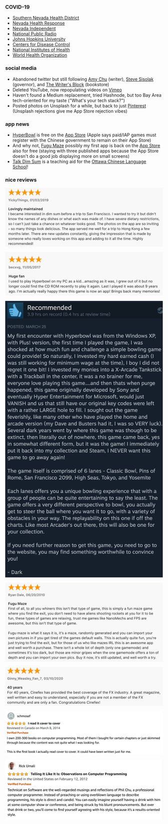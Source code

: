 ### COVID-19
* <a href="https://www.southernnevadahealthdistrict.org/">Southern Nevada Health District</a>
* <a href="https://nvhealthresponse.nv.gov/">Nevada Health Response</a>
* <a href="https://thenevadaindependent.com/coronavirus-data-nevada">Nevada Independent</a>
* <a href="https://www.npr.org/sections/health-shots/2020/09/01/816707182/map-tracking-the-spread-of-the-coronavirus-in-the-u-s">National Public Radio</a>
* <a href="https://coronavirus.jhu.edu/">Johns Hopkins University</a>
* <a href="https://www.cdc.gov/coronavirus/2019-nCoV/index.html">Centers for Disease Control</a>
* <a href="https://www.nih.gov/coronavirus">National Institutes of Health</a>
* <a href="https://www.who.int/emergencies/diseases/novel-coronavirus-2019">World Health Organization</a>

### social media
* Abandoned twitter but still following <a href="https://twitter.com/AmyChu">Amy Chu</a> (writer),
<a href="https://twitter.com/SteveSisolak">Steve Sisolak</a> (governor), and
<a href="https://twitter.com/writersblocklv">The Writer's Block</a> (bookstore)
* Deleted YouTube, now repopulating videos on <a href="https://vimeo.com/user127637069">Vimeo</a>
* Haven't found a Medium replacement, tried Hashnode, but too Bay Area tech-oriented for my taste ("What's your tech stack?")
* Posted photos on Unsplash for a while, but back to just <a href="https://www.pinterest.com/technicat/">Pinterest</a> (Unsplash rejections give me App Store rejection vibes)

### app news
* [HyperBowl](http://hyperbowl.fun/) is free on the [App Store](https://apps.apple.com/us/app/hyperbowl/id344209253) (Apple says paid/IAP games must register with the Chinese government to remain on their App Store)
* And why not, [Fugu Maze](https://technicat.itch.io/fugumaze) possibly my first app is back on the [App Store](https://apps.apple.com/us/app/fugu-maze/id295808255) also for free (staying with three published apps because the App Store doesn't do a good job displaying more on small screens)
* [Talk Dim Sum](http://talkdimsum.com/) is a teaching aid for the [Ottawa Chinese Language School](https://www.ocls-ottawa.ca/)!

### nice reviews

<!-- [![talkdimsum review](/images/talkdimsum/appstore/talkdimsum-4-18-2020.png)](https://apps.apple.com/us/app/talk-dim-sum/id953929066)
[![talkdimsum review](/images/talkdimsum/appstore/talkdimsum-3-12-2019.png)](https://apps.apple.com/us/app/talk-dim-sum/id953929066) -->
[![talkdimsum review](/images/talkdimsum/appstore/talkdimsum-1-03-2019.png)](https://apps.apple.com/us/app/talk-dim-sum/id953929066)
<!-- [![talkdimsum review](/images/talkdimsum/appstore/talkdimsum-7-10-2018.png)](https://apps.apple.com/us/app/talk-dim-sum/id953929066)
[![talkdimsum review](/images/talkdimsum/appstore/talkdimsum-3-15-2018.png)](https://apps.apple.com/us/app/talk-dim-sum/id953929066) -->

<!-- [![hyperbowl review](/images/hyperbowl/appstore/8-21-2020.png)](https://apps.apple.com/us/app/hyperbowl/id344209253)
[![hyperbowl review](/images/hyperbowl/appstore/3-23-2020.png)](https://apps.apple.com/us/app/hyperbowl/id344209253) -->
[![hyperbowl review](/images/hyperbowl/appstore/11-05-2017.png)](https://apps.apple.com/us/app/hyperbowl/id344209253)
<!-- [![hyperbowl review](/images/hyperbowl/appstore/1-20-2015.png)](https://apps.apple.com/us/app/hyperbowl/id344209253)
[![hyperbowl review](/images/hyperbowl/appstore/7-03-2014.png)](https://apps.apple.com/us/app/hyperbowl/id344209253)
[![hyperbowl review](/images/hyperbowl/appstore/4-29-2014.png)](https://apps.apple.com/us/app/hyperbowl/id344209253)
[![hyperbowl review](/images/hyperbowl/appstore/01-16-2013.png)](https://apps.apple.com/us/app/hyperbowl/id344209253)
[![hyperbowl review](/images/hyperbowl/appstore/3-19-2011.png)](https://apps.apple.com/us/app/hyperbowl/id344209253) -->

<!-- [![hyperbowl review](/images/hyperbowl/steam/11-8-2020.png)](https://store.steampowered.com/app/847530/HyperBowl/)
[![hyperbowl review](/images/hyperbowl/steam/10-31-2020.png)](https://store.steampowered.com/app/847530/HyperBowl/) -->
[![hyperbowl review](/images/hyperbowl/steam/3-26-2020.png)](https://store.steampowered.com/app/847530/HyperBowl/)
<!-- [![hyperbowl review](/images/hyperbowl/steam/12-1-2019.png)](https://store.steampowered.com/app/847530/HyperBowl/)
[![hyperbowl review](/images/hyperbowl/steam/8-31-2019.png)](https://store.steampowered.com/app/847530/HyperBowl/)
[![hyperbowl review](/images/hyperbowl/steam/10-3-2018.png)](https://store.steampowered.com/app/847530/HyperBowl/) -->

[![fugu maze review](/images/fugumaze/6-20-2010.png)](https://apps.apple.com/us/app/fugu-maze/id295808255)

[![cinefex review](/images/cinefex/appstore/3-10-2020.png)](https://apps.apple.com/us/app/cinefex/id512379220)

<!-- [![learnunity review](/images/learnunity/reviews/ivokunzler.png)](https://www.amazon.com/Learn-Unity-Development-Technology-Action/dp/1430248750) -->
<!-- [![learnunity review](/images/learnunity/reviews/vincenttse.png)](https://www.amazon.com/Learn-Unity-Development-Technology-Action/dp/1430248750) -->
[![learnunity review](/images/learnunity/reviews/shmosef.png)](https://www.amazon.com/Learn-Unity-Development-Technology-Action/dp/1430248750)

[![technicatonsoftware review](/images/technicatonsoftware/reviews/technicatonsoftwarereview.png)](https://smile.amazon.com/Technicat-Software-Philip-Chu/dp/1082483958)
